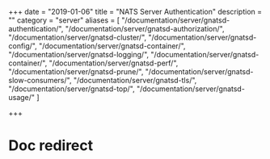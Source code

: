 +++
date = "2019-01-06"
title = "NATS Server Authentication"
description = ""
category = "server"
aliases = [
    "/documentation/server/gnatsd-authentication/",
    "/documentation/server/gnatsd-authorization/",
    "/documentation/server/gnatsd-cluster/",
    "/documentation/server/gnatsd-config/",
    "/documentation/server/gnatsd-container/",
    "/documentation/server/gnatsd-logging/",
    "/documentation/server/gnatsd-container/",
    "/documentation/server/gnatsd-perf/",
    "/documentation/server/gnatsd-prune/",
    "/documentation/server/gnatsd-slow-consumers/",
    "/documentation/server/gnatsd-tls/",
    "/documentation/server/gnatsd-top/",
    "/documentation/server/gnatsd-usage/"
]

+++

# Doc redirect